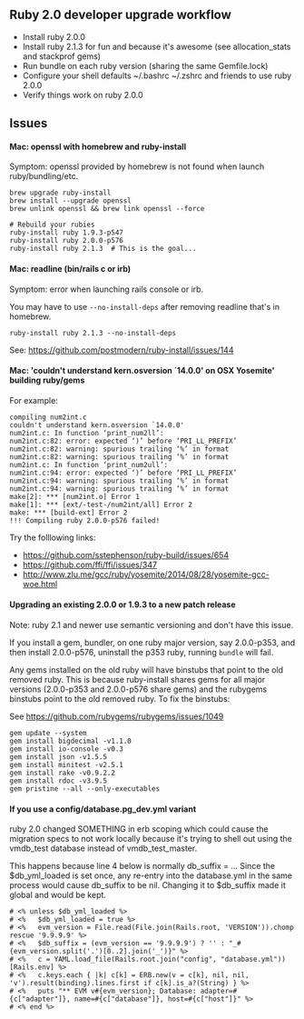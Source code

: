 ## Ruby 2.0 developer upgrade workflow

* Install ruby 2.0.0
* Install ruby 2.1.3 for fun and because it's awesome (see allocation_stats and stackprof gems)
* Run bundle on each ruby version (sharing the same Gemfile.lock)
* Configure your shell defaults ~/.bashrc ~/.zshrc and friends to use ruby 2.0.0
* Verify things work on ruby 2.0.0


## Issues

#### Mac: openssl with homebrew and ruby-install

Symptom:
openssl provided by homebrew is not found when launch ruby/bundling/etc.

```
brew upgrade ruby-install
brew install --upgrade openssl
brew unlink openssl && brew link openssl --force

# Rebuild your rubies
ruby-install ruby 1.9.3-p547
ruby-install ruby 2.0.0-p576
ruby-install ruby 2.1.3  # This is the goal...
```

#### Mac: readline (bin/rails c or irb)
Symptom: error when launching rails console or irb.

You may have to use `--no-install-deps` after removing readline that's in homebrew.

`ruby-install ruby 2.1.3 --no-install-deps`

See: https://github.com/postmodern/ruby-install/issues/144


#### Mac: 'couldn't understand kern.osversion `14.0.0' on OSX Yosemite' building ruby/gems

For example:

```
compiling num2int.c
couldn't understand kern.osversion `14.0.0'
num2int.c: In function ‘print_num2ll’:
num2int.c:82: error: expected ‘)’ before ‘PRI_LL_PREFIX’
num2int.c:82: warning: spurious trailing ‘%’ in format
num2int.c:82: warning: spurious trailing ‘%’ in format
num2int.c: In function ‘print_num2ull’:
num2int.c:94: error: expected ‘)’ before ‘PRI_LL_PREFIX’
num2int.c:94: warning: spurious trailing ‘%’ in format
num2int.c:94: warning: spurious trailing ‘%’ in format
make[2]: *** [num2int.o] Error 1
make[1]: *** [ext/-test-/num2int/all] Error 2
make: *** [build-ext] Error 2
!!! Compiling ruby 2.0.0-p576 failed!
```

Try the folllowing links:

* https://github.com/sstephenson/ruby-build/issues/654
* https://github.com/ffi/ffi/issues/347
* http://www.zlu.me/gcc/ruby/yosemite/2014/08/28/yosemite-gcc-woe.html


#### Upgrading an existing 2.0.0 or 1.9.3 to a new patch release

Note: ruby 2.1 and newer use semantic versioning and don't have this issue.

If you install a gem, bundler, on one ruby major version, say 2.0.0-p353, and then install 2.0.0-p576, uninstall the p353 ruby, running `bundle` will fail.

Any gems installed on the old ruby will have binstubs that point to the old removed ruby.  This is because ruby-install shares gems for all major versions (2.0.0-p353 and 2.0.0-p576 share gems) and the rubygems binstubs point to the old removed ruby.  To fix the binstubs:

See https://github.com/rubygems/rubygems/issues/1049

```
gem update --system
gem install bigdecimal -v1.1.0
gem install io-console -v0.3
gem install json -v1.5.5
gem install minitest -v2.5.1
gem install rake -v0.9.2.2
gem install rdoc -v3.9.5
gem pristine --all --only-executables
```

#### If you use a config/database.pg_dev.yml variant

ruby 2.0 changed SOMETHING in erb scoping which could cause the migration specs to not work locally because it's trying to shell out using the vmdb_test database instead of vmdb_test_master.

This happens because line 4 below is normally db_suffix = ...
Since the $db_yml_loaded is set once, any re-entry into the database.yml in the same process
would cause db_suffix to be nil.  Changing it to $db_suffix made it global and would be kept.

```
# <% unless $db_yml_loaded %>
# <%   $db_yml_loaded = true %>
# <%   evm_version = File.read(File.join(Rails.root, 'VERSION')).chomp rescue '9.9.9.9' %>
# <%   $db_suffix = (evm_version == '9.9.9.9') ? '' : "_#{evm_version.split('.')[0..2].join('_')}" %>
# <%   c = YAML.load_file(Rails.root.join("config", "database.yml"))[Rails.env] %>
# <%   c.keys.each { |k| c[k] = ERB.new(v = c[k], nil, nil, 'v').result(binding).lines.first if c[k].is_a?(String) } %>
# <%   puts "** EVM v#{evm_version}; Database: adapter=#{c["adapter"]}, name=#{c["database"]}, host=#{c["host"]}" %>
# <% end %>
```
